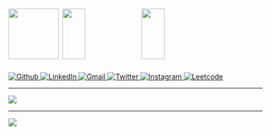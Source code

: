 <h1>
  <img src="https://media.giphy.com/media/hvRJCLFzcasrR4ia7z/giphy.gif" height="100px" />
  <img src = "https://img.shields.io/badge/%F0%9F%99%8F-Namaste-success?style=flat-square"  width="30%" height="100px" /> 
  <img src = "https://img.shields.io/badge/%F0%9F%91%8B-Hello%20World-orange?style=flat-square"  width="30%" height="100px" />
</h1>
<p>
      <a href="https://github.com/anij" target="_blank"><img alt="Github" src="https://img.shields.io/badge/GitHub-%2312100E.svg?&style=for-the-badge&logo=Github&logoColor=white" /> 
      <a href="https://www.linkedin.com/in/anijitsarkar" target="_blank"><img alt="LinkedIn" src="https://img.shields.io/badge/linkedin-%230077B5.svg?&style=for-the-badge&logo=linkedin&logoColor=white" /> 
      <a href="mailto:anijitsarkar@gmail.com" target="_blank"><img alt="Gmail" src="https://img.shields.io/badge/Gmail-D14836?style=for-the-badge&logo=gmail&logoColor=white" />
      <a href="https://twitter.com/AnijitSarkar" target="_blank"><img alt="Twitter" src="https://img.shields.io/badge/twitter-%231DA1F2.svg?&style=for-the-badge&logo=twitter&logoColor=white" /> 
        <a href="https://www.instagram.com/anijitsarkar" target="_blank"><img alt="Instagram" src="https://img.shields.io/badge/Instagram-E4405F?style=for-the-badge&logo=instagram&logoColor=white" />
      <a href="https://leetcode.com/jughead_jr" target="_blank"><img alt="Leetcode" src="https://img.shields.io/badge/-LeetCode-FFA116?style=for-the-badge&logo=LeetCode&logoColor=black" />
</p>

<hr/>
<a href="https://github.com/anuraghazra/github-readme-stats">
  <!-- Change the `github-readme-stats.anuraghazra1.vercel.app` to `github-readme-stats.vercel.app`  -->
  <img align="center" src="https://github-readme-stats.vercel.app/api?username=anij&count_private=true&theme=onedark" />
</a>   
<hr/>
<a href="https://github.com/ryo-ma/github-profile-trophy">
  <!-- Change the `github-readme-stats.anuraghazra1.vercel.app` to `github-readme-stats.vercel.app`  -->
  <img align="center" src="https://github-profile-trophy.vercel.app/?username=anij&theme=onedark" />
</a> 
